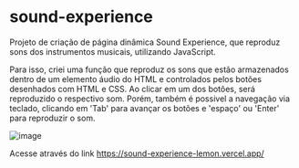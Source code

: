 # sound-experience
Projeto de criação de página dinâmica Sound Experience, que reproduz sons dos instrumentos musicais, utilizando JavaScript.

Para isso, criei uma função que reproduz os sons que estão armazenados dentro de um elemento áudio do HTML e controlados pelos botões desenhados com HTML e CSS.
Ao clicar em um dos botões, será reproduzido o respectivo som. Porém, também é possivel a navegação via teclado, clicando em 'Tab' para avançar os botões e 'espaço' ou 'Enter' para reproduzir o som.  

![image](https://github.com/danieledequi/sound-experience/assets/113129822/2bc79590-85a9-49a1-8113-dbdbf036c2be)


Acesse através do link https://sound-experience-lemon.vercel.app/


